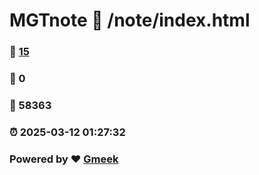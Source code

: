 # MGTnote :link: /note/index.html 
### :page_facing_up: [15](/note/index.html/tag.html) 
### :speech_balloon: 0 
### :hibiscus: 58363 
### :alarm_clock: 2025-03-12 01:27:32 
### Powered by :heart: [Gmeek](https://github.com/Meekdai/Gmeek)
